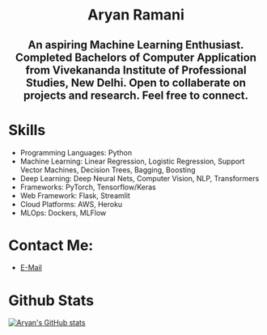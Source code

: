 # <div align='center'>Aryan Ramani </div>
## <div align='center'> An aspiring Machine Learning Enthusiast. Completed Bachelors of Computer Application from Vivekananda Institute of Professional Studies, New Delhi. Open to collaberate on projects and research. Feel free to connect. </div>


# Skills
* Programming Languages: Python
* Machine Learning: Linear Regression, Logistic Regression, Support Vector Machines, Decision Trees, Bagging, Boosting 
* Deep Learning: Deep Neural Nets, Computer Vision, NLP, Transformers
* Frameworks: PyTorch, Tensorflow/Keras
* Web Framework: Flask, Streamlit
* Cloud Platforms: AWS, Heroku
* MLOps: Dockers, MLFlow

# Contact Me:
* [E-Mail](mailto:aryanramani67@gmail.com)

# Github Stats
[![Aryan's GitHub stats](https://github-readme-streak-stats.herokuapp.com/?user=notaryanramani&theme=merko&hide_border=false&locale=en)](https://github.com/NotAryanRamani)
<!---
NotAryanRamani/NotAryanRamani is a ✨ special ✨ repository because its `README.md` (this file) appears on your GitHub profile.
You can click the Preview link to take a look at your changes.
[![Aryan's GitHub stats](https://github-readme-stats.vercel.app/api?username=notaryanramani&theme=dark&show_icons=true)](https://github.com/NotAryanRamani)
--->
